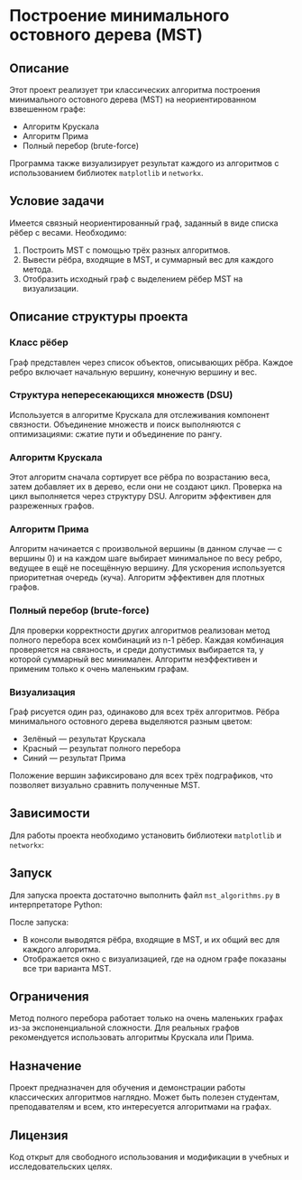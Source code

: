 # Построение минимального остовного дерева (MST)

## Описание

Этот проект реализует три классических алгоритма построения минимального остовного дерева (MST) на неориентированном взвешенном графе:

- Алгоритм Крускала
- Алгоритм Прима
- Полный перебор (brute-force)

Программа также визуализирует результат каждого из алгоритмов с использованием библиотек `matplotlib` и `networkx`.

## Условие задачи

Имеется связный неориентированный граф, заданный в виде списка рёбер с весами. Необходимо:

1. Построить MST с помощью трёх разных алгоритмов.
2. Вывести рёбра, входящие в MST, и суммарный вес для каждого метода.
3. Отобразить исходный граф с выделением рёбер MST на визуализации.

## Описание структуры проекта

### Класс рёбер

Граф представлен через список объектов, описывающих рёбра. Каждое ребро включает начальную вершину, конечную вершину и вес.

### Структура непересекающихся множеств (DSU)

Используется в алгоритме Крускала для отслеживания компонент связности. Объединение множеств и поиск выполняются с оптимизациями: сжатие пути и объединение по рангу.

### Алгоритм Крускала

Этот алгоритм сначала сортирует все рёбра по возрастанию веса, затем добавляет их в дерево, если они не создают цикл. Проверка на цикл выполняется через структуру DSU. Алгоритм эффективен для разреженных графов.

### Алгоритм Прима

Алгоритм начинается с произвольной вершины (в данном случае — с вершины 0) и на каждом шаге выбирает минимальное по весу ребро, ведущее в ещё не посещённую вершину. Для ускорения используется приоритетная очередь (куча). Алгоритм эффективен для плотных графов.

### Полный перебор (brute-force)

Для проверки корректности других алгоритмов реализован метод полного перебора всех комбинаций из n-1 рёбер. Каждая комбинация проверяется на связность, и среди допустимых выбирается та, у которой суммарный вес минимален. Алгоритм неэффективен и применим только к очень маленьким графам.

### Визуализация

Граф рисуется один раз, одинаково для всех трёх алгоритмов. Рёбра минимального остовного дерева выделяются разным цветом:

- Зелёный — результат Крускала
- Красный — результат полного перебора
- Синий — результат Прима

Положение вершин зафиксировано для всех трёх подграфиков, что позволяет визуально сравнить полученные MST.

## Зависимости

Для работы проекта необходимо установить библиотеки `matplotlib` и `networkx`:

## Запуск

Для запуска проекта достаточно выполнить файл `mst_algorithms.py` в интерпретаторе Python:

После запуска:

- В консоли выводятся рёбра, входящие в MST, и их общий вес для каждого алгоритма.
- Отображается окно с визуализацией, где на одном графе показаны все три варианта MST.

## Ограничения

Метод полного перебора работает только на очень маленьких графах из-за экспоненциальной сложности. Для реальных графов рекомендуется использовать алгоритмы Крускала или Прима.

## Назначение

Проект предназначен для обучения и демонстрации работы классических алгоритмов наглядно. Может быть полезен студентам, преподавателям и всем, кто интересуется алгоритмами на графах.

## Лицензия

Код открыт для свободного использования и модификации в учебных и исследовательских целях.
